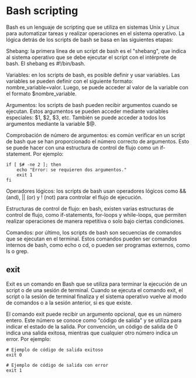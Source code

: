 # Bash scripting
Bash es un lenguaje de scripting que se utiliza en sistemas Unix y Linux para automatizar tareas y realizar operaciones en el sistema operativo. La lógica detrás de los scripts de bash se basa en las siguientes etapas:

Shebang: la primera línea de un script de bash es el "shebang", que indica al sistema operativo que se debe ejecutar el script con el intérprete de bash. El shebang es #!/bin/bash.

Variables: en los scripts de bash, es posible definir y usar variables. Las variables se pueden definir con el siguiente formato: nombre_variable=valor. Luego, se puede acceder al valor de la variable con el formato $nombre_variable.

Argumentos: los scripts de bash pueden recibir argumentos cuando se ejecutan. Estos argumentos se pueden acceder mediante variables especiales: $1, $2, $3, etc. También se puede acceder a todos los argumentos mediante la variable $@.

Comprobación de número de argumentos: es común verificar en un script de bash que se han proporcionado el número correcto de argumentos. Esto se puede hacer con una estructura de control de flujo como un if-statement. Por ejemplo:

```
if [ $# -ne 2 ]; then
    echo "Error: se requieren dos argumentos."
    exit 1
fi
```
Operadores lógicos: los scripts de bash usan operadores lógicos como && (and), || (or) y ! (not) para controlar el flujo de ejecución.

Estructuras de control de flujo: en bash, existen varias estructuras de control de flujo, como if-statements, for-loops y while-loops, que permiten realizar operaciones de manera repetitiva o solo bajo ciertas condiciones.

Comandos: por último, los scripts de bash son secuencias de comandos que se ejecutan en el terminal. Estos comandos pueden ser comandos internos de bash, como echo o cd, o pueden ser programas externos, como ls o grep.

## exit

Exit es un comando en Bash que se utiliza para terminar la ejecución de un script o de una sesión de terminal. Cuando se ejecuta el comando exit, el script o la sesión de terminal finaliza y el sistema operativo vuelve al modo de comandos o a la sesión anterior, si es que existe.

El comando exit puede recibir un argumento opcional, que es un número entero. Este número se conoce como "código de salida" y se utiliza para indicar el estado de la salida. Por convención, un código de salida de 0 indica una salida exitosa, mientras que cualquier otro número indica un error. Por ejemplo:

```
# Ejemplo de código de salida exitoso
exit 0

# Ejemplo de código de salida con error
exit 1

```
